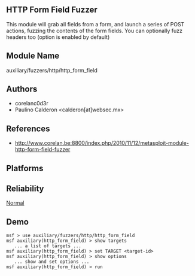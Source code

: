 ## HTTP Form Field Fuzzer

This module will grab all fields from a form, and launch a 
series of POST actions, fuzzing the contents of the form 
fields. You can optionally fuzz headers too (option is 
enabled by default)


## Module Name
auxiliary/fuzzers/http/http_form_field

## Authors
* corelanc0d3r
* Paulino Calderon <calderon[at]websec.mx>


## References
* http://www.corelan.be:8800/index.php/2010/11/12/metasploit-module-http-form-field-fuzzer




## Platforms


## Reliability
[Normal](https://github.com/rapid7/metasploit-framework/wiki/Exploit-Ranking)

## Demo

```
msf > use auxiliary/fuzzers/http/http_form_field
msf auxiliary(http_form_field) > show targets
   ... a list of targets ...
msf auxiliary(http_form_field) > set TARGET <target-id>
msf auxiliary(http_form_field) > show options
   ... show and set options ...
msf auxiliary(http_form_field) > run
```
    
    